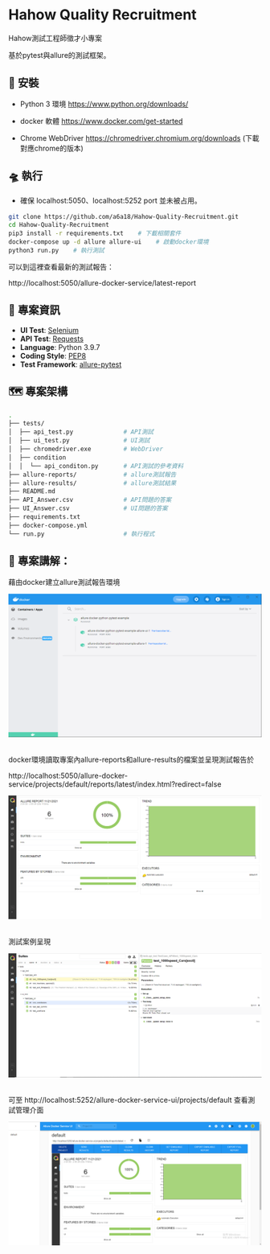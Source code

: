 # Hahow Quality Recruitment

Hahow測試工程師徵才小專案

基於pytest與allure的測試框架。


## 🧰 安裝

- Python 3 環境
https://www.python.org/downloads/

- docker 軟體
https://www.docker.com/get-started

- Chrome WebDriver
https://chromedriver.chromium.org/downloads (下載對應chrome的版本)

## 🛸 執行

- 確保 localhost:5050、localhost:5252 port 並未被占用。

```bash
git clone https://github.com/a6a18/Hahow-Quality-Recruitment.git
cd Hahow-Quality-Recruitment
pip3 install -r requirements.txt    # 下載相關套件
docker-compose up -d allure allure-ui    # 啟動docker環境
python3 run.py    # 執行測試
```

可以到這裡查看最新的測試報告：

http://localhost:5050/allure-docker-service/latest-report


## 🏸 專案資訊

- **UI Test**: [Selenium]
- **API Test**: [Requests]
- **Language**: Python 3.9.7
- **Coding Style**: [PEP8]
- **Test Framework**: [allure-pytest]


## 🗺️ 專案架構

```bash
.
├── tests/                      
│  ├── api_test.py              # API測試
│  ├── ui_test.py               # UI測試
│  ├── chromedriver.exe         # WebDriver
│  ├── condition
│  │  └── api_conditon.py       # API測試的參考資料
├── allure-reports/             # allure測試報告
├── allure-results/             # allure測試結果
├── README.md
├── API_Answer.csv              # API問題的答案
├── UI_Answer.csv               # UI問題的答案
├── requirements.txt
├── docker-compose.yml
└── run.py                      # 執行程式
```


## 🐸 專案講解：

藉由docker建立allure測試報告環境<br>

![docker畫面](https://github.com/a6a18/Hahow-Quality-Recruitment/blob/main/img/docker%E7%95%AB%E9%9D%A2.png)<br><br>

docker環境讀取專案內allure-reports和allure-results的檔案並呈現測試報告於

http://localhost:5050/allure-docker-service/projects/default/reports/latest/index.html?redirect=false <br>

![Allure報告視窗](https://github.com/a6a18/Hahow-Quality-Recruitment/blob/main/img/Allure報告視窗.png)<br><br>

測試案例呈現<br>

![Testcase](https://github.com/a6a18/Hahow-Quality-Recruitment/blob/main/img/Testcase.png)<br><br>

可至 http://localhost:5252/allure-docker-service-ui/projects/default 查看測試管理介面 <br>

![測試管理](https://github.com/a6a18/Hahow-Quality-Recruitment/blob/main/img/測試管理.png)<br><br>


[Selenium]: https://www.selenium.dev/
[PEP8]: https://www.python.org/dev/peps/pep-0008/
[Requests]: https://docs.python-requests.org/en/latest/
[Pytest]: https://docs.pytest.org/en/6.2.x/
[allure-pytest]: https://docs.qameta.io/allure-report/frameworks/python/pytest
